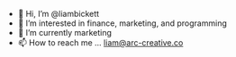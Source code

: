 - 👋 Hi, I’m @liambickett
- 👀 I’m interested in finance, marketing, and programming
- 🌱 I’m currently marketing
- 📫 How to reach me ... liam@arc-creative.co

<!---
liambickett/liambickett is a ✨ special ✨ repository because its `README.md` (this file) appears on your GitHub profile.
You can click the Preview link to take a look at your changes.
--->
